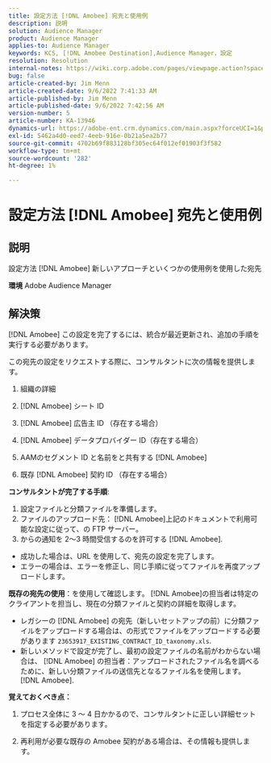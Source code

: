 ```yaml
---
title: 設定方法 [!DNL Amobee] 宛先と使用例
description: 説明
solution: Audience Manager
product: Audience Manager
applies-to: Audience Manager
keywords: KCS, [!DNL Amobee Destination],Audience Manager，設定
resolution: Resolution
internal-notes: https://wiki.corp.adobe.com/pages/viewpage.action?spaceKey=MCPI&title=Turn+Amobee+-+AAM+Destination
bug: false
article-created-by: Jim Menn
article-created-date: 9/6/2022 7:41:33 AM
article-published-by: Jim Menn
article-published-date: 9/6/2022 7:42:56 AM
version-number: 5
article-number: KA-13946
dynamics-url: https://adobe-ent.crm.dynamics.com/main.aspx?forceUCI=1&pagetype=entityrecord&etn=knowledgearticle&id=1aac9553-b72d-ed11-9db1-0022480866ad
exl-id: 5462a4d0-eed7-4eeb-916e-0b21a5ea2b77
source-git-commit: 4702b69f883128bf305ec64f012ef01903f3f582
workflow-type: tm+mt
source-wordcount: '282'
ht-degree: 1%

---
```


# 設定方法 [!DNL Amobee] 宛先と使用例

## 説明


設定方法 [!DNL Amobee] 新しいアプローチといくつかの使用例を使用した宛先

<b>環境</b>
Adobe Audience Manager


## 解決策


[!DNL Amobee] この設定を完了するには、統合が最近更新され、追加の手順を実行する必要があります。

この宛先の設定をリクエストする際に、コンサルタントに次の情報を提供します。

1. 組織の詳細

2. [!DNL Amobee] シート ID

3. [!DNL Amobee] 広告主 ID （存在する場合）

4. [!DNL Amobee] データプロバイダー ID（存在する場合）

5. AAMのセグメント ID と名前をと共有する [!DNL Amobee]

6. 既存 [!DNL Amobee] 契約 ID （存在する場合）

<b>コンサルタントが完了する手順</b>:

1. 設定ファイルと分類ファイルを準備します。
2. ファイルのアップロード先： [!DNL Amobee]上記のドキュメントで利用可能な設定に従って、の FTP サーバー。
3. からの通知を 2～3 時間受信するのを許可する [!DNL Amobee].


- 成功した場合は、URL を使用して、宛先の設定を完了します。
- エラーの場合は、エラーを修正し、同じ手順に従ってファイルを再度アップロードします。


<b>既存の宛先の使用</b>：を使用して確認します。 [!DNL Amobee]の担当者は特定のクライアントを担当し、現在の分類ファイルと契約の詳細を取得します。

- レガシーの [!DNL Amobee] の宛先（新しいセットアップの前）に分類ファイルをアップロードする場合は、の形式でファイルをアップロードする必要があります `23653917_EXISTING_CONTRACT_ID_taxonomy.xls`.
- 新しいメソッドで設定が完了し、最初の設定ファイルの名前がわからない場合は、 [!DNL Amobee] の担当者：アップロードされたファイル名を調べるために、新しい分類ファイルの送信先となるファイル名を使用します。 [!DNL Amobee].


<b>覚えておくべき点：</b>

1. プロセス全体に 3 ～ 4 日かかるので、コンサルタントに正しい詳細セットを指定する必要があります。

2. 再利用が必要な既存の Amobee 契約がある場合は、その情報も提供します。
